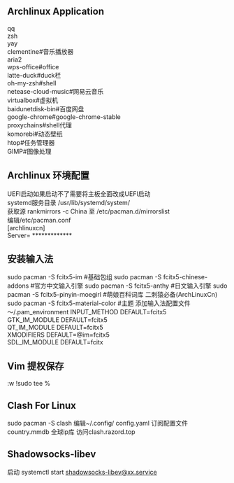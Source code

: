 ## Archlinux Application
qq  
zsh  
yay  
clementine#音乐播放器  
aria2  
wps-office#office  
latte-duck#duck栏  
oh-my-zsh#shell  
netease-cloud-music#网易云音乐  
virtualbox#虚拟机  
baidunetdisk-bin#百度网盘  
google-chrome#google-chrome-stable  
proxychains#shell代理  
komorebi#动态壁纸  
htop#任务管理器  
GIMP#图像处理  

## Archlinux 环境配置
UEFI启动如果启动不了需要将主板全面改成UEFI启动  
systemd服务目录 /usr/lib/systemd/system/  
获取源 rankmirrors -c China 至 /etc/pacman.d/mirrorslist  
编辑/etc/pacman.conf  
[archlinuxcn]  
Server= *************

## 安装输入法
sudo pacman -S fcitx5-im #基础包组
sudo pacman -S fcitx5-chinese-addons #官方中文输入引擎
sudo pacman -S fcitx5-anthy #日文输入引擎
sudo pacman -S fcitx5-pinyin-moegirl #萌娘百科词库 二刺猿必备(ArchLinuxCn)
sudo pacman -S fcitx5-material-color #主题
添加输入法配置文件 ～/.pam_environment
INPUT_METHOD DEFAULT=fcitx5  
GTK_IM_MODULE DEFAULT=fcitx5  
QT_IM_MODULE DEFAULT=fcitx5  
XMODIFIERS DEFAULT=\@im=fcitx5   
SDL_IM_MODULE DEFAULT=fcitx
## Vim 提权保存
:w !sudo tee %
## Clash For Linux
sudo pacman -S clash
编辑~/.config/
config.yaml 订阅配置文件
country.mmdb 全球ip库
访问clash.razord.top
## Shadowsocks-libev
启动 systemctl start shadowsocks-libev@xx.service
